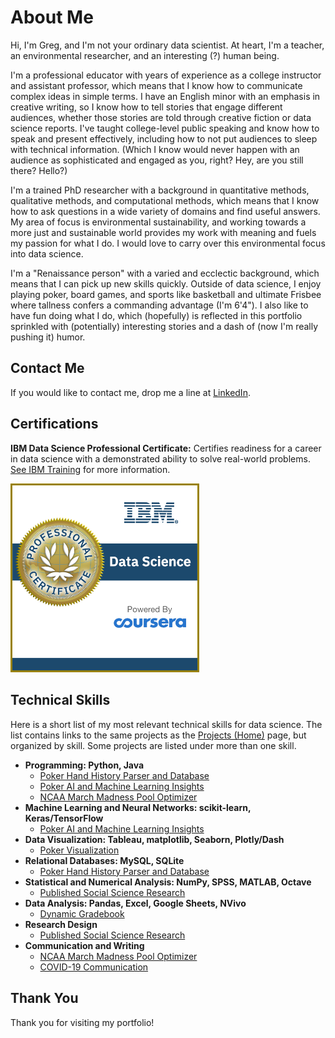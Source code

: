 # About Me
Hi, I'm Greg, and I'm not your ordinary data scientist. At heart, I'm a teacher, an environmental researcher, and an interesting (?) human being.

I'm a professional educator with years of experience as a college instructor and assistant professor, which means that I know how to communicate complex ideas in simple terms. I have an English minor with an emphasis in creative writing, so I know how to tell stories that engage different audiences, whether those stories are told through creative fiction or data science reports. I've taught college-level public speaking and know how to speak and present effectively, including how to not put audiences to sleep with technical information. (Which I know would never happen with an audience as sophisticated and engaged as you, right? Hey, are you still there? Hello?)

I'm a trained PhD researcher with a background in quantitative methods, qualitative methods, and computational methods, which means that I know how to ask questions in a wide variety of domains and find useful answers. My area of focus is environmental sustainability, and working towards a more just and sustainable world provides my work with meaning and fuels my passion for what I do. I would love to carry over this environmental focus into data science.

I'm a "Renaissance person" with a varied and ecclectic background, which means that I can pick up new skills quickly. Outside of data science, I enjoy playing poker, board games, and sports like basketball and ultimate Frisbee where tallness confers a commanding advantage (I'm 6'4"). I also like to have fun doing what I do, which (hopefully) is reflected in this portfolio sprinkled with (potentially) interesting stories and a dash of (now I'm really pushing it) humor.

## Contact Me

If you would like to contact me, drop me a line at [LinkedIn](https://www.linkedin.com/in/greg-lankenau-70b51013/).

## Certifications

**IBM Data Science Professional Certificate:** Certifies readiness for a career in data science with a demonstrated ability to solve real-world problems. [See IBM Training](https://www.ibm.com/training/badge/data-science-professional-certificate) for more information.

<a href="https://www.credly.com/badges/d99318dc-807b-4d6d-9850-435f2c6d4f1d/public_url"><img src="images/ibm-certificate.png" alt="Poker screenshot" width="60%"></a>

## Technical Skills

Here is a short list of my most relevant technical skills for data science. The list contains links to the same projects as the [Projects (Home)]("/") page, but organized by skill. Some projects are listed under more than one skill.

- **Programming: Python, Java**
    - [Poker Hand History Parser and Database](parser)
    - [Poker AI and Machine Learning Insights](ai)
    - [NCAA March Madness Pool Optimizer](ncaa)
- **Machine Learning and Neural Networks: scikit-learn, Keras/TensorFlow**
    - [Poker AI and Machine Learning Insights](ai)
- **Data Visualization: Tableau, matplotlib, Seaborn, Plotly/Dash**
    - [Poker Visualization](visualization)
- **Relational Databases: MySQL, SQLite**
    - [Poker Hand History Parser and Database](parser)
- **Statistical and Numerical Analysis: NumPy, SPSS, MATLAB, Octave**
    - [Published Social Science Research](nature)
- **Data Analysis: Pandas, Excel, Google Sheets, NVivo**
    - [Dynamic Gradebook](gradebook)
- **Research Design**
    - [Published Social Science Research](nature)
- **Communication and Writing**
    - [NCAA March Madness Pool Optimizer](ncaa)
    - [COVID-19 Communication](covid)
 
## Thank You

Thank you for visiting my portfolio!
